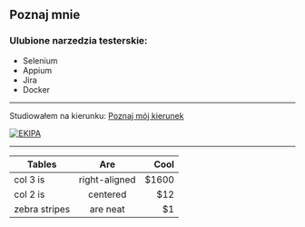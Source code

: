 ## Poznaj mnie

### Ulubione narzedzia testerskie:
- Selenium
- Appium
- Jira
- Docker

---

Studiowałem na kierunku:
[Poznaj mój kierunek](https://www.wsb.pl/)


[![EKIPA](https://i.ytimg.com/vi/Bh8U19RB5nI/hqdefault.jpg?sqp=-oaymwEXCPYBEIoBSFryq4qpAwkIARUAAIhCGAE=&rs=AOn4CLDzcWkwDEKb6o5MO6Hj0gXfTG8yBg)](https://www.youtube.com/watch?v=Bh8U19RB5nI)

---

| Tables        | Are           | Cool  |
| ------------- |:-------------:| -----:|
| col 3 is      | right-aligned | $1600 |
| col 2 is      | centered      |   $12 |
| zebra stripes | are neat      |    $1 |


